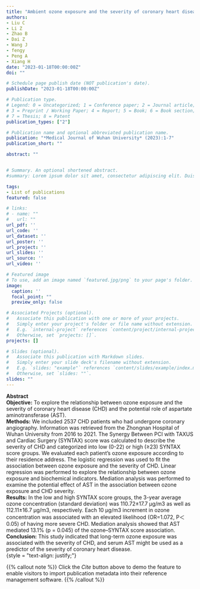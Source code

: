 ```yaml
---
title: "Ambient ozone exposure and the severity of coronary heart disease: a predicting role of aspartate aminotransferase"
authors:
- Liu C
- Li Z
- Zhao B
- Dai Z
- Wang J
- fengy
- Peng A
- Xiang H
date: "2023-01-18T00:00:00Z"
doi: ""

# Schedule page publish date (NOT publication's date).
publishDate: "2023-01-18T00:00:00Z"

# Publication type.
# Legend: 0 = Uncategorized; 1 = Conference paper; 2 = Journal article;
# 3 = Preprint / Working Paper; 4 = Report; 5 = Book; 6 = Book section;
# 7 = Thesis; 8 = Patent
publication_types: ["2"]

# Publication name and optional abbreviated publication name.
publication: "*Medical Journal of Wuhan University* (2023):1-7"
publication_short: ""

abstract: ""


# Summary. An optional shortened abstract.
#summary: Lorem ipsum dolor sit amet, consectetur adipiscing elit. Duis posuere tellus ac convallis placerat. Proin tincidunt magna sed ex sollicitudin condimentum.

tags:
- List of publications
featured: false

# links:
# - name: ""
#   url: ""
url_pdf: ''
url_code: ''
url_dataset: ''
url_poster: ''
url_project: ''
url_slides: ''
url_source: ''
url_video: ''

# Featured image
# To use, add an image named `featured.jpg/png` to your page's folder. 
image:
  caption: ''
  focal_point: ""
  preview_only: false

# Associated Projects (optional).
#   Associate this publication with one or more of your projects.
#   Simply enter your project's folder or file name without extension.
#   E.g. `internal-project` references `content/project/internal-project/index.md`.
#   Otherwise, set `projects: []`.
projects: []

# Slides (optional).
#   Associate this publication with Markdown slides.
#   Simply enter your slide deck's filename without extension.
#   E.g. `slides: "example"` references `content/slides/example/index.md`.
#   Otherwise, set `slides: ""`.
slides: ""
---
```

**Abstract**  
**Objective:** To explore the relationship between ozone exposure and the severity of coronary heart disease (CHD) and the potential role of aspartate aminotransferase (AST).  
**Methods:** We included 2537 CHD patients who had undergone coronary angiography. Information was retrieved from the Zhongnan Hospital of Wuhan University from 2016 to 2021. The Synergy Between PCI with TAXUS and Cardiac Surgery (SYNTAX) score was calculated to describe the severity of CHD and categorized into low (0-22) or high (≥23) SYNTAX score groups. We evaluated each patient’s ozone exposure according to their residence address. The logistic regression was used to fit the association between ozone exposure and the severity of CHD. Linear regression was performed to explore the relationship between ozone exposure and biochemical indicators. Mediation analysis was performed to examine the potential effect of AST in the association between ozone exposure and CHD severity.  
**Results:** In the low and high SYNTAX score groups, the 3-year average ozone concentration (standard deviation) was 110.72±17.7 μg/m3 as well as 112.11±16.7 μg/m3, respectively. Each 10 μg/m3 increment in ozone concentration was associated with an elevated likelihood (OR=1.072, P＜0.05) of having more severe CHD. Mediation analysis showed that AST mediated 13.1% (p = 0.045) of the ozone–SYNTAX score association.  
**Conclusion:** This study indicated that long-term ozone exposure was associated with the severity of CHD, and serum AST might be used as a predictor of the severity of coronary heart disease.  
{style = "text-align: justify;"}

{{% callout note %}}
Click the *Cite* button above to demo the feature to enable visitors to import publication metadata into their reference management software.
{{% /callout %}}

